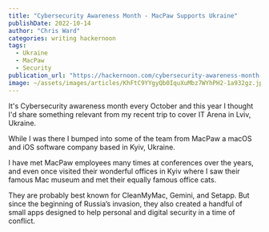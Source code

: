 ```yaml
---
title: "Cybersecurity Awareness Month - MacPaw Supports Ukraine"
publishDate: 2022-10-14
author: "Chris Ward"
categories: writing hackernoon
tags: 
  - Ukraine
  - MacPaw
  - Security
publication_url: "https://hackernoon.com/cybersecurity-awareness-month-macpaw-supports-ukraine"
image: ~/assets/images/articles/KhFtC9YYgyQb0IquXuMbz7WYhPH2-1a932gz.jpeg
---
```

It's Cybersecurity awareness month every October and this year I thought I'd share something relevant from my recent trip to cover IT Arena in Lviv, Ukraine.

While I was there I bumped into some of the team from MacPaw a macOS and iOS software company based in Kyiv, Ukraine.

I have met MacPaw employees many times at conferences over the years, and even once visited their wonderful offices in Kyiv where I saw their famous Mac museum and met their equally famous office cats.

They are probably best known for CleanMyMac, Gemini, and Setapp. But since the beginning of Russia’s invasion, they also created a handful of small apps designed to help personal and digital security in a time of conflict.